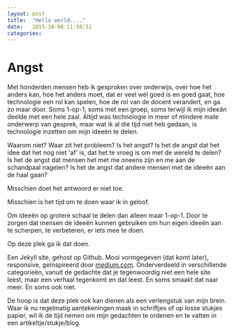 ```yaml
---
layout: post
title:  "Hello world...."
date:   2015-10-06 11:56:51
categories: 
---
```

# Angst
Met honderden mensen heb ik gesproken over onderwijs, over hoe het anders kan, hoe het anders moet, dat er veel 
w&eacute;l goed is en goed gaat, hoe technologie een rol kan spelen, hoe de rol van de docent verandert, en ga zo maar door. 
Soms 1-op-1, soms met een groep, soms terwijl ik mijn idee&auml;n deelde met een hele zaal. Altijd was technologie 
in meer of mindere mate onderwerp van gesprek, maar wat ik al die tijd niet heb gedaan, is technologie inzetten om 
mijn idee&euml;n te delen.

Waarom niet?
Waar zit het probleem?
Is het angst?
Is het de angst dat het idee dat het nog niet 'af' is, dat het te vroeg is om met de wereld te delen?
Is het de angst dat mensen het met me oneens zijn en me aan de schandpaal nagelen?
Is het de angst dat andere mensen met de idee&euml;n aan de haal gaan?

Misschien doet het antwoord er niet toe.

Misschien is het tijd om te doen waar ik in geloof. 

Om idee&euml;n op grotere schaal te delen dan alleen maar 1-op-1.
Door te zorgen dat mensen de idee&euml;n kunnen gebruiken om hun eigen idee&euml;n aan te scherpen, te verbeteren, er 
iets mee te doen.

Op deze plek ga ik dat doen. 

Een Jekyll site, gehost op Github. Mooi vormgegeven (dat komt later), responsive, ge&iuml;nspireerd door 
[medium.com](http://medium.com). Onderverdeeld in verschillende categorie&euml;n, vanuit de gedachte dat je 
tegenwoordig niet een hele site leest, maar een verhaal tegenkomt en dat leest. En soms smaakt dat naar meer. 
En soms ook niet.

De hoop is dat deze plek ook kan dienen als een verlengstuk van mijn brein. Waar ik nu regelmatig aantekeningen maak
in schriftjes of op losse stukjes papier, wil ik de tijd nemen om mijn gedachten te ordenen en te vatten in een 
artikeltje/stukje/blog.





